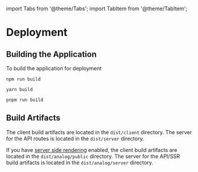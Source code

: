 import Tabs from '@theme/Tabs';
import TabItem from '@theme/TabItem';

# Deployment

## Building the Application

To build the application for deployment

<Tabs groupId="package-manager">
  <TabItem value="npm">

```shell
npm run build
```

  </TabItem>

  <TabItem label="Yarn" value="yarn">

```shell
yarn build
```

  </TabItem>

  <TabItem value="pnpm">

```shell
pnpm run build
```

  </TabItem>
</Tabs>

## Build Artifacts

The client build artifacts are located in the `dist/client` directory. The server for the API routes is located in the `dist/server` directory.

If you have [server side rendering](/docs/features/server/server-side-rendering) enabled, the client build artifacts are located in the `dist/analog/public` directory. The server for the API/SSR build artifacts is located in the `dist/analog/server` directory.
